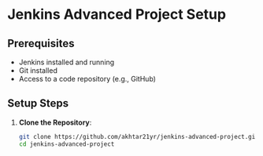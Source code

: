 # Jenkins Advanced Project Setup

## Prerequisites

- Jenkins installed and running
- Git installed
- Access to a code repository (e.g., GitHub)

## Setup Steps

1. **Clone the Repository**:
   ```bash
   git clone https://github.com/akhtar21yr/jenkins-advanced-project.git
   cd jenkins-advanced-project
